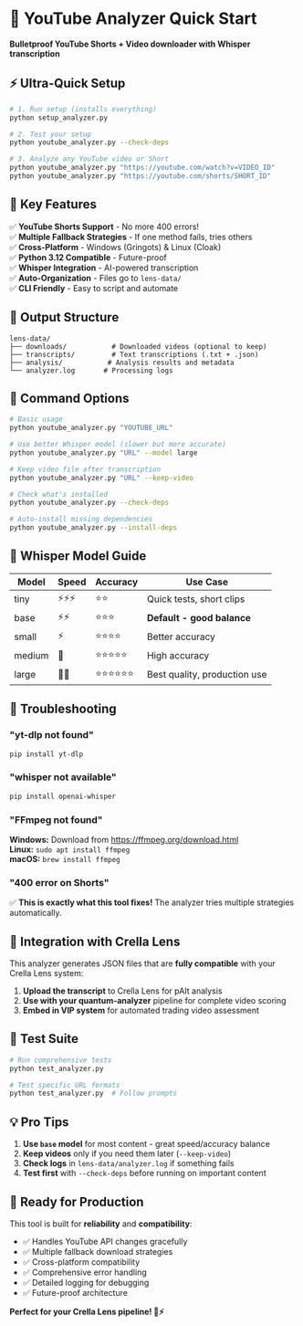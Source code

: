 # 🚀 YouTube Analyzer Quick Start

**Bulletproof YouTube Shorts + Video downloader with Whisper transcription**

## ⚡ Ultra-Quick Setup

```bash
# 1. Run setup (installs everything)
python setup_analyzer.py

# 2. Test your setup
python youtube_analyzer.py --check-deps

# 3. Analyze any YouTube video or Short
python youtube_analyzer.py "https://youtube.com/watch?v=VIDEO_ID"
python youtube_analyzer.py "https://youtube.com/shorts/SHORT_ID"
```

## 🎯 Key Features

✅ **YouTube Shorts Support** - No more 400 errors!  
✅ **Multiple Fallback Strategies** - If one method fails, tries others  
✅ **Cross-Platform** - Windows (Gringots) & Linux (Cloak)  
✅ **Python 3.12 Compatible** - Future-proof  
✅ **Whisper Integration** - AI-powered transcription  
✅ **Auto-Organization** - Files go to `lens-data/`  
✅ **CLI Friendly** - Easy to script and automate  

## 📂 Output Structure

```
lens-data/
├── downloads/           # Downloaded videos (optional to keep)
├── transcripts/         # Text transcriptions (.txt + .json)
├── analysis/           # Analysis results and metadata
└── analyzer.log       # Processing logs
```

## 🔧 Command Options

```bash
# Basic usage
python youtube_analyzer.py "YOUTUBE_URL"

# Use better Whisper model (slower but more accurate)
python youtube_analyzer.py "URL" --model large

# Keep video file after transcription  
python youtube_analyzer.py "URL" --keep-video

# Check what's installed
python youtube_analyzer.py --check-deps

# Auto-install missing dependencies
python youtube_analyzer.py --install-deps
```

## 🎥 Whisper Model Guide

| Model  | Speed | Accuracy | Use Case |
|--------|-------|----------|----------|
| tiny   | ⚡⚡⚡ | ⭐⭐ | Quick tests, short clips |
| base   | ⚡⚡ | ⭐⭐⭐ | **Default - good balance** |
| small  | ⚡ | ⭐⭐⭐⭐ | Better accuracy |
| medium | 🐌 | ⭐⭐⭐⭐⭐ | High accuracy |
| large  | 🐌🐌 | ⭐⭐⭐⭐⭐⭐ | Best quality, production use |

## 🚨 Troubleshooting

### "yt-dlp not found"
```bash
pip install yt-dlp
```

### "whisper not available" 
```bash
pip install openai-whisper
```

### "FFmpeg not found"
**Windows:** Download from https://ffmpeg.org/download.html  
**Linux:** `sudo apt install ffmpeg`  
**macOS:** `brew install ffmpeg`

### "400 error on Shorts"
✅ **This is exactly what this tool fixes!** The analyzer tries multiple strategies automatically.

## 🔗 Integration with Crella Lens

This analyzer generates JSON files that are **fully compatible** with your Crella Lens system:

1. **Upload the transcript** to Crella Lens for pAIt analysis
2. **Use with your quantum-analyzer** pipeline for complete video scoring
3. **Embed in VIP system** for automated trading video assessment

## 🧪 Test Suite

```bash
# Run comprehensive tests
python test_analyzer.py

# Test specific URL formats
python test_analyzer.py  # Follow prompts
```

## 💡 Pro Tips

1. **Use `base` model** for most content - great speed/accuracy balance
2. **Keep videos** only if you need them later (`--keep-video`)  
3. **Check logs** in `lens-data/analyzer.log` if something fails
4. **Test first** with `--check-deps` before running on important content

## 🚀 Ready for Production

This tool is built for **reliability** and **compatibility**:

- ✅ Handles YouTube API changes gracefully
- ✅ Multiple fallback download strategies  
- ✅ Cross-platform compatibility
- ✅ Comprehensive error handling
- ✅ Detailed logging for debugging
- ✅ Future-proof architecture

**Perfect for your Crella Lens pipeline! 🔬⚡**
